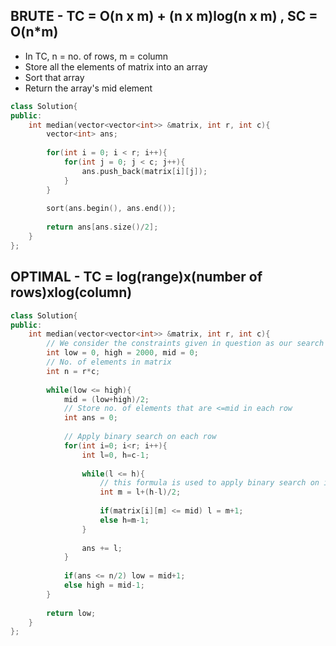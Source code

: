 ## BRUTE - TC = O(n x m) + (n x m)log(n x m) , SC = O(n*m)

- In TC, n = no. of rows, m = column
- Store all the elements of matrix into an array
- Sort that array
- Return the array's mid element

```cpp
class Solution{   
public:
    int median(vector<vector<int>> &matrix, int r, int c){
        vector<int> ans;
        
        for(int i = 0; i < r; i++){
            for(int j = 0; j < c; j++){
                ans.push_back(matrix[i][j]);
            }
        }
        
        sort(ans.begin(), ans.end());
        
        return ans[ans.size()/2];
    }
};
```

## OPTIMAL - TC = log(range)x(number of rows)xlog(column)

```cpp
class Solution{   
public:
    int median(vector<vector<int>> &matrix, int r, int c){
        // We consider the constraints given in question as our search space
        int low = 0, high = 2000, mid = 0;
        // No. of elements in matrix
        int n = r*c;
        
        while(low <= high){
            mid = (low+high)/2;
            // Store no. of elements that are <=mid in each row
            int ans = 0;
            
            // Apply binary search on each row
            for(int i=0; i<r; i++){
                int l=0, h=c-1;
                
                while(l <= h){
                    // this formula is used to apply binary search on index instead of applying it on numbers present on those index
                    int m = l+(h-l)/2;
                    
                    if(matrix[i][m] <= mid) l = m+1;
                    else h=m-1;
                }
                
                ans += l;
            }
            
            if(ans <= n/2) low = mid+1;
            else high = mid-1;
        }
        
        return low;
    }
};
```
